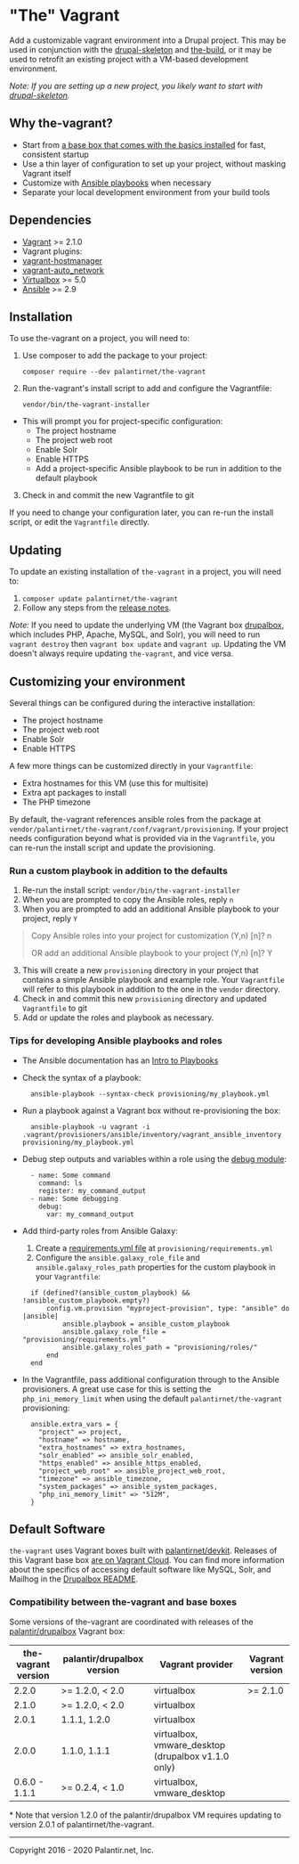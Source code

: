 # "The" Vagrant

Add a customizable vagrant environment into a Drupal project. This may be used in conjunction with the [drupal-skeleton](https://github.com/palantirnet/drupal-skeleton) and [the-build](https://github.com/palantirnet/the-build), or it may be used to retrofit an existing project with a VM-based development environment.

_Note: If you are setting up a new project, you likely want to start with [drupal-skeleton](https://github.com/palantirnet/drupal-skeleton)._

## Why the-vagrant?

* Start from [a base box that comes with the basics installed](https://app.vagrantup.com/palantir/boxes/drupalbox) for fast, consistent startup
* Use a thin layer of configuration to set up your project, without masking Vagrant itself
* Customize with [Ansible playbooks](https://docs.ansible.com/ansible/latest/user_guide/playbooks.html) when necessary
* Separate your local development environment from your build tools

## Dependencies

* [Vagrant](https://www.vagrantup.com/) >= 2.1.0
* Vagrant plugins:
 * [vagrant-hostmanager](https://github.com/devopsgroup-io/vagrant-hostmanager)
 * [vagrant-auto_network](https://github.com/oscar-stack/vagrant-auto_network)
* [Virtualbox](https://www.virtualbox.org/wiki/Downloads) >= 5.0
* [Ansible](https://github.com/ansible/ansible) >= 2.9

## Installation

To use the-vagrant on a project, you will need to:

1. Use composer to add the package to your project:

    ```
    composer require --dev palantirnet/the-vagrant
    ```
2. Run the-vagrant's install script to add and configure the Vagrantfile:

    ```
    vendor/bin/the-vagrant-installer
    ```
  * This will prompt you for project-specific configuration:
    * The project hostname
    * The project web root
    * Enable Solr
    * Enable HTTPS
    * Add a project-specific Ansible playbook to be run in addition to the default playbook
3. Check in and commit the new Vagrantfile to git

If you need to change your configuration later, you can re-run the install script, or edit the `Vagrantfile` directly.

## Updating

To update an existing installation of `the-vagrant` in a project, you will need to:

1. `composer update palantirnet/the-vagrant`
2. Follow any steps from the [release notes](https://github.com/palantirnet/the-vagrant/releases).

*Note:* If you need to update the underlying VM (the Vagrant box [drupalbox](https://app.vagrantup.com/palantir/boxes/drupalbox), which includes PHP, Apache, MySQL, and Solr), you will need to run `vagrant destroy` then `vagrant box update` and `vagrant up`. Updating the VM doesn't always require updating `the-vagrant`, and vice versa.

## Customizing your environment

Several things can be configured during the interactive installation:

* The project hostname
* The project web root
* Enable Solr
* Enable HTTPS

A few more things can be customized directly in your `Vagrantfile`:

* Extra hostnames for this VM (use this for multisite)
* Extra apt packages to install
* The PHP timezone

By default, the-vagrant references ansible roles from the package at `vendor/palantirnet/the-vagrant/conf/vagrant/provisioning`. If your project needs configuration beyond what is provided via in the `Vagrantfile`, you can re-run the install script and update the provisioning.

### Run a custom playbook in addition to the defaults

1. Re-run the install script: `vendor/bin/the-vagrant-installer`
2. When you are prompted to copy the Ansible roles, reply `n`
3. When you are prompted to add an additional Ansible playbook to your project, reply `Y`

  > Copy Ansible roles into your project for customization (Y,n) [n]? n
  >
  > OR add an additional Ansible playbook to your project  (Y,n) [n]? Y
3. This will create a new `provisioning` directory in your project that contains a simple Ansible playbook and example role. Your `Vagrantfile` will refer to this playbook in addition to the one in the `vendor` directory.
4. Check in and commit this new `provisioning` directory and updated `Vagrantfile` to git
5. Add or update the roles and playbook as necessary.

### Tips for developing Ansible playbooks and roles

* The Ansible documentation has an [Intro to Playbooks](https://docs.ansible.com/ansible/latest/user_guide/playbooks_intro.html)
* Check the syntax of a playbook:

  ```
    ansible-playbook --syntax-check provisioning/my_playbook.yml
  ```
* Run a playbook against a Vagrant box without re-provisioning the box:

  ```
    ansible-playbook -u vagrant -i .vagrant/provisioners/ansible/inventory/vagrant_ansible_inventory provisioning/my_playbook.yml
  ```
* Debug step outputs and variables within a role using the [debug module](https://docs.ansible.com/ansible/devel/modules/debug_module.html):

  ```
    - name: Some command
      command: ls
      register: my_command_output
    - name: Some debugging
      debug:
        var: my_command_output
  ```
* Add third-party roles from Ansible Galaxy:
  1. Create a [requirements.yml file](https://docs.ansible.com/ansible/devel/reference_appendices/galaxy.html?highlight=requirements%20yml#installing-multiple-roles-from-a-file) at `provisioning/requirements.yml`
  2. Configure the `ansible.galaxy_role_file` and `ansible.galaxy_roles_path` properties for the custom playbook in your `Vagrantfile`:

  ```
    if (defined?(ansible_custom_playbook) && !ansible_custom_playbook.empty?)
        config.vm.provision "myproject-provision", type: "ansible" do |ansible|
            ansible.playbook = ansible_custom_playbook
            ansible.galaxy_role_file = "provisioning/requirements.yml"
            ansible.galaxy_roles_path = "provisioning/roles/"
        end
    end
  ```
* In the Vagrantfile, pass additional configuration through to the Ansible provisioners. A great use case for this is setting the `php_ini_memory_limit` when using the default `palantirnet/the-vagrant` provisioning:

  ```
    ansible.extra_vars = {
      "project" => project,
      "hostname" => hostname,
      "extra_hostnames" => extra_hostnames,
      "solr_enabled" => ansible_solr_enabled,
      "https_enabled" => ansible_https_enabled,
      "project_web_root" => ansible_project_web_root,
      "timezone" => ansible_timezone,
      "system_packages" => ansible_system_packages,
      "php_ini_memory_limit" => "512M",
    }
  ```

## Default Software

`the-vagrant` uses Vagrant boxes built with [palantirnet/devkit](https://github.com/palantirnet/devkit). Releases of this Vagrant base box [are on Vagrant Cloud](https://app.vagrantup.com/palantir/boxes/drupalbox). You can find more information about the specifics of accessing default software like MySQL, Solr, and Mailhog in the [Drupalbox README](https://github.com/palantirnet/devkit/blob/develop/drupalbox/README.md).

### Compatibility between the-vagrant and base boxes
Some versions of the-vagrant are coordinated with releases of the [palantir/drupalbox](https://app.vagrantup.com/palantir/boxes/drupalbox) Vagrant box:

| the-vagrant version | palantir/drupalbox version | Vagrant provider | Vagrant version |
|---|---|---|---|
| 2.2.0 | >= 1.2.0, < 2.0 | virtualbox | >= 2.1.0 |
| 2.1.0 | >= 1.2.0, < 2.0 | virtualbox |
| 2.0.1 | 1.1.1, 1.2.0 | virtualbox |
| 2.0.0 | 1.1.0, 1.1.1 | virtualbox, vmware_desktop (drupalbox v1.1.0 only) |
| 0.6.0 - 1.1.1 | >= 0.2.4, < 1.0 | virtualbox, vmware_desktop |

\* Note that version 1.2.0 of the palantir/drupalbox VM requires updating to version 2.0.1 of palantirnet/the-vagrant.


----
Copyright 2016 - 2020 Palantir.net, Inc.
